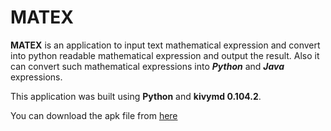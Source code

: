 # MATEX
**MATEX** is an application to input text mathematical expression and convert into python readable mathematical expression and output the result.
Also it can convert such mathematical expressions into **_Python_** and **_Java_** expressions.

This application was built using **Python** and **kivymd 0.104.2**.

You can download the apk file from [here](https://drive.google.com/drive/folders/13NEsclz1rMhXaleFpfHcjPhmgV5ac7Gf)
